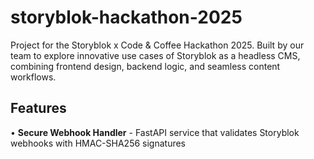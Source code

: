 # storyblok-hackathon-2025
Project for the Storyblok x Code &amp; Coffee Hackathon 2025. Built by our team to explore innovative use cases of Storyblok as a headless CMS, combining frontend design, backend logic, and seamless content workflows.

## Features

• **Secure Webhook Handler** - FastAPI service that validates Storyblok webhooks with HMAC-SHA256 signatures

